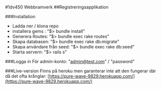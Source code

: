 #1dv450 Webbramverk
##Registreringsapplikation

###Installation
 - Ladda ner / klona repo
 - installera gems : "$> bundle install"
 - Generera Routes: "$> bundle exec rake routes"
 - Skapa databasen: "$> bundle exec rake db:migrate"
 - Skapa användare från seed: "$> bundle exec rake db:seed"
 - Starta servern: "$> rails s"

###Logga in
För admin-konto: "admin@test.com" / "password"

###Live-version
Finns på heroku men garanterar inte att den fungerar där då det ofta krånglar:
[https://pure-wave-9829.herokuapp.com/](https://pure-wave-9829.herokuapp.com/)
